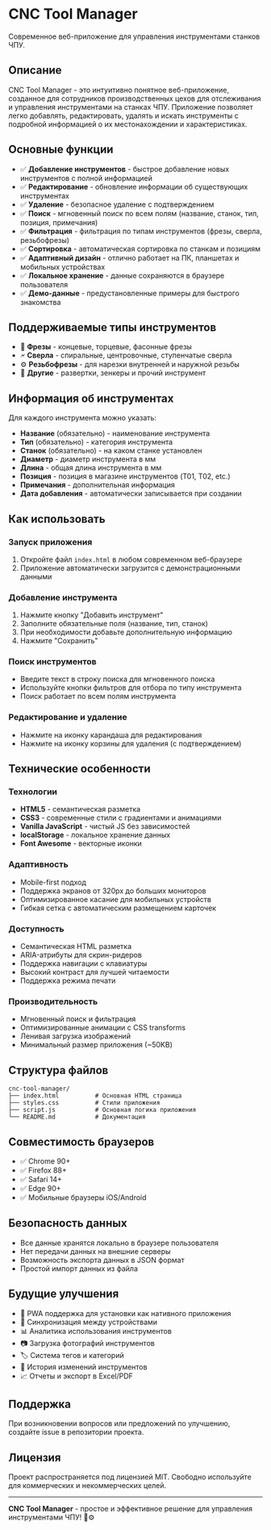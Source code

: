 # CNC Tool Manager

Современное веб-приложение для управления инструментами станков ЧПУ.

## Описание

CNC Tool Manager - это интуитивно понятное веб-приложение, созданное для сотрудников производственных цехов для отслеживания и управления инструментами на станках ЧПУ. Приложение позволяет легко добавлять, редактировать, удалять и искать инструменты с подробной информацией о их местонахождении и характеристиках.

## Основные функции

- ✅ **Добавление инструментов** - быстрое добавление новых инструментов с полной информацией
- ✅ **Редактирование** - обновление информации об существующих инструментах
- ✅ **Удаление** - безопасное удаление с подтверждением
- ✅ **Поиск** - мгновенный поиск по всем полям (название, станок, тип, позиция, примечания)
- ✅ **Фильтрация** - фильтрация по типам инструментов (фрезы, сверла, резьбофрезы)
- ✅ **Сортировка** - автоматическая сортировка по станкам и позициям
- ✅ **Адаптивный дизайн** - отлично работает на ПК, планшетах и мобильных устройствах
- ✅ **Локальное хранение** - данные сохраняются в браузере пользователя
- ✅ **Демо-данные** - предустановленные примеры для быстрого знакомства

## Поддерживаемые типы инструментов

- 🔧 **Фрезы** - концевые, торцевые, фасонные фрезы
- 🗲 **Сверла** - спиральные, центровочные, ступенчатые сверла  
- ⚙️ **Резьбофрезы** - для нарезки внутренней и наружной резьбы
- 🔨 **Другие** - развертки, зенкеры и прочий инструмент

## Информация об инструментах

Для каждого инструмента можно указать:

- **Название** (обязательно) - наименование инструмента
- **Тип** (обязательно) - категория инструмента
- **Станок** (обязательно) - на каком станке установлен
- **Диаметр** - диаметр инструмента в мм
- **Длина** - общая длина инструмента в мм
- **Позиция** - позиция в магазине инструментов (T01, T02, etc.)
- **Примечания** - дополнительная информация
- **Дата добавления** - автоматически записывается при создании

## Как использовать

### Запуск приложения
1. Откройте файл `index.html` в любом современном веб-браузере
2. Приложение автоматически загрузится с демонстрационными данными

### Добавление инструмента
1. Нажмите кнопку "Добавить инструмент" 
2. Заполните обязательные поля (название, тип, станок)
3. При необходимости добавьте дополнительную информацию
4. Нажмите "Сохранить"

### Поиск инструментов
- Введите текст в строку поиска для мгновенного поиска
- Используйте кнопки фильтров для отбора по типу инструмента
- Поиск работает по всем полям инструмента

### Редактирование и удаление
- Нажмите на иконку карандаша для редактирования
- Нажмите на иконку корзины для удаления (с подтверждением)

## Технические особенности

### Технологии
- **HTML5** - семантическая разметка
- **CSS3** - современные стили с градиентами и анимациями
- **Vanilla JavaScript** - чистый JS без зависимостей
- **localStorage** - локальное хранение данных
- **Font Awesome** - векторные иконки

### Адаптивность
- Mobile-first подход
- Поддержка экранов от 320px до больших мониторов
- Оптимизированное касание для мобильных устройств
- Гибкая сетка с автоматическим размещением карточек

### Доступность
- Семантическая HTML разметка
- ARIA-атрибуты для скрин-ридеров
- Поддержка навигации с клавиатуры
- Высокий контраст для лучшей читаемости
- Поддержка режима печати

### Производительность
- Мгновенный поиск и фильтрация
- Оптимизированные анимации с CSS transforms
- Ленивая загрузка изображений
- Минимальный размер приложения (~50KB)

## Структура файлов

```
cnc-tool-manager/
├── index.html          # Основная HTML страница
├── styles.css          # Стили приложения
├── script.js           # Основная логика приложения
└── README.md           # Документация
```

## Совместимость браузеров

- ✅ Chrome 90+
- ✅ Firefox 88+
- ✅ Safari 14+
- ✅ Edge 90+
- ✅ Мобильные браузеры iOS/Android

## Безопасность данных

- Все данные хранятся локально в браузере пользователя
- Нет передачи данных на внешние серверы
- Возможность экспорта данных в JSON формат
- Простой импорт данных из файла

## Будущие улучшения

- 📱 PWA поддержка для установки как нативного приложения
- 🔄 Синхронизация между устройствами
- 📊 Аналитика использования инструментов  
- 📷 Загрузка фотографий инструментов
- 🏷️ Система тегов и категорий
- 📝 История изменений инструментов
- 📈 Отчеты и экспорт в Excel/PDF

## Поддержка

При возникновении вопросов или предложений по улучшению, создайте issue в репозитории проекта.

## Лицензия

Проект распространяется под лицензией MIT. Свободно используйте для коммерческих и некоммерческих целей.

---

**CNC Tool Manager** - простое и эффективное решение для управления инструментами ЧПУ! 🔧⚙️
